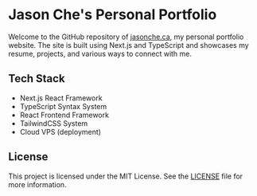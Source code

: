 # Jason Che's Personal Portfolio

Welcome to the GitHub repository of [jasonche.ca](https://jasonche.ca), my personal portfolio website. The site is built using Next.js and TypeScript and showcases my resume, projects, and various ways to connect with me.

## Tech Stack

- Next.js React Framework
- TypeScript Syntax System
- React Frontend Framework
- TailwindCSS System
- Cloud VPS (deployment)

## License

This project is licensed under the MIT License. See the [LICENSE](LICENSE.md) file for more information.

